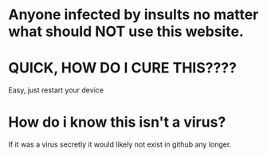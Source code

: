 # Anyone infected by insults no matter what should NOT use this website.

# QUICK, HOW DO I CURE THIS????
Easy, just restart your device

# How do i know this isn't a virus?

If it was a virus secretly it would likely not exist in github any longer.
